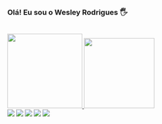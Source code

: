 ### Olá! Eu sou o Wesley Rodrigues 🖐️

<br>
<div>
  <a href="https://github.com/wesleyrsfeitosa">
  <img height="170em" src="https://github-readme-stats.vercel.app/api?username=wesleyrsfeitosa&show_icons=true&theme=dracula&include_all_commits=true&count_private=true"/>
  <img height="160em" src="https://github-readme-stats.vercel.app/api/top-langs/?username=wesleyrsfeitosa&layout=compact&langs_count=16&theme=dracula"/>
</div>
<div>
<a href="https://www.linkedin.com/in/wesley-rodrigues-dos-santos-feitosa-73765b121/" target="_blank"><img src="https://img.shields.io/badge/-LinkedIn-%230077B5?style=for-the-badge&logo=linkedin&logoColor=white" target="_blank"></a> 
 <a href = "mailto:wesleyrsfeitosa@gmail.com"><img src="https://img.shields.io/badge/Gmail-D14836?style=for-the-badge&logo=gmail&logoColor=white" target="_blank"></a>
<a href="https://t.me/wesleyrsfeitosa" target="_blank"><img src="https://img.shields.io/badge/Telegram-2CA5E0?style=for-the-badge&logo=telegram&logoColor=white" target="_blank"></a> 
  <a href="https://api.whatsapp.com/send?phone=5511976334211" target="_blank"><img src="https://img.shields.io/badge/WhatsApp-25D366?style=for-the-badge&logo=whatsapp&logoColor=white" target="_blank"></a>
  <a href="https://www.instagram.com/wesleyrsfeitosa/" target="_blank"><img src="https://img.shields.io/badge/-Instagram-%23E4405F?style=for-the-badge&logo=instagram&logoColor=white" target="_blank"></a>

</div>


